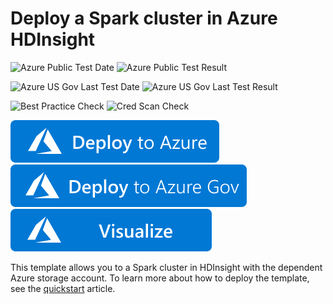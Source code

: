 # Deploy a Spark cluster in Azure HDInsight

![Azure Public Test Date](https://azurequickstartsservice.blob.core.windows.net/badges/101-hdinsight-spark-linux/PublicLastTestDate.svg)
![Azure Public Test Result](https://azurequickstartsservice.blob.core.windows.net/badges/101-hdinsight-spark-linux/PublicDeployment.svg)

![Azure US Gov Last Test Date](https://azurequickstartsservice.blob.core.windows.net/badges/101-hdinsight-spark-linux/FairfaxLastTestDate.svg)
![Azure US Gov Last Test Result](https://azurequickstartsservice.blob.core.windows.net/badges/101-hdinsight-spark-linux/FairfaxDeployment.svg)

![Best Practice Check](https://azurequickstartsservice.blob.core.windows.net/badges/101-hdinsight-spark-linux/BestPracticeResult.svg)
![Cred Scan Check](https://azurequickstartsservice.blob.core.windows.net/badges/101-hdinsight-spark-linux/CredScanResult.svg)

[![Deploy To Azure](https://raw.githubusercontent.com/Azure/azure-quickstart-templates/master/1-CONTRIBUTION-GUIDE/images/deploytoazure.svg?sanitize=true)](https://portal.azure.com/#create/Microsoft.Template/uri/https%3A%2F%2Fraw.githubusercontent.com%2FAzure%2Fazure-quickstart-templates%2Fmaster%2F101-hdinsight-spark-linux%2Fazuredeploy.json)
[![Deploy To Azure US Gov](https://raw.githubusercontent.com/Azure/azure-quickstart-templates/master/1-CONTRIBUTION-GUIDE/images/deploytoazuregov.svg?sanitize=true)](https://portal.azure.us/#create/Microsoft.Template/uri/https%3A%2F%2Fraw.githubusercontent.com%2FAzure%2Fazure-quickstart-templates%2Fmaster%2F101-hdinsight-spark-linux%2Fazuredeploy.json)
[![Visualize](https://raw.githubusercontent.com/Azure/azure-quickstart-templates/master/1-CONTRIBUTION-GUIDE/images/visualizebutton.svg?sanitize=true)](http://armviz.io/#/?load=https%3A%2F%2Fraw.githubusercontent.com%2FAzure%2Fazure-quickstart-templates%2Fmaster%2F101-hdinsight-spark-linux%2Fazuredeploy.json)

This template allows you to a Spark cluster in HDInsight with the dependent Azure storage account. To learn more about how to deploy the template, see the [quickstart](https://docs.microsoft.com/azure/hdinsight/spark/apache-spark-jupyter-spark-sql) article.
